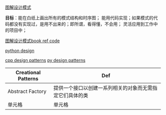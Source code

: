 <!--
 * @Author: [lxp]
 * @Date: 2022-01-17 15:58:08
 * @LastEditors: [lxp]
 * @LastEditTime: 2022-01-19 21:24:24
 * @Description: 
-->
[图解设计模式](https://design-patterns.readthedocs.io/zh_CN/latest/index.html)

**目标**：能在白纸上画出所有的模式结构和时序图；
能用代码实现；如果模式的代码都没有实现过，是用不出来的；即所谓，看得懂，不会用；
灵活应用到工作中的项目中；

[图解设计模式book ref code](https://github.com/me115/design_patterns/tree/master/code)

[python design](https://github.com/faif/python-patterns)

[cpp design patterns](https://github.com/JakubVojvoda/design-patterns-cpp)
[py design patterns](https://github.com/JakubVojvoda/design-patterns-python)

|  Creational Patterns   | Def  |  
|  ----  | ----  |
| Abstract Factory  | 提供一个接口以创建一系列相关的对象而无需指定它们具体的类 | 
| 单元格  | 单元格 |